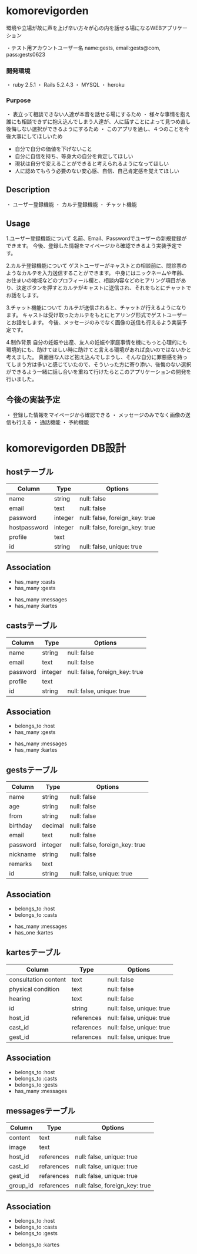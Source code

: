 # komorevigorden

環境や立場が故に声を上げ辛い方々が心の内を話せる場になるWEBアプリケーション

・テスト用アカウントユーザー名 name:gests, email:gests@com, pass:gests0623


### 開発環境
・ ruby 2.5.1
・ Rails 5.2.4.3
・ MYSQL
・ heroku


### Purpose
・ 表立って相談できない人達が本音を話せる場にするため
・ 様々な事情を抱え誰にも相談できずに抱え込んでしまう人達が、人に話すことによって見つめ直し後悔しない選択ができるようにするため
・ このアプリを通し、４つのことを今後大事にしてほしいため
   * 自分で自分の価値を下げないこと
   * 自分に自信を持ち、等身大の自分を肯定してほしい
   * 現状は自分で変えることができると考えられるようになってほしい
   * 人に認めてもらう必要のない安心感、自信、自己肯定感を覚えてほしい


## Description
・ ユーザー登録機能
・ カルテ登録機能
・ チャット機能


## Usage

1.ユーザー登録機能について
名前、Email、Passwordでユーザーの新規登録ができます。
今後、登録した情報をマイページから確認できるよう実装予定です。

2.カルテ登録機能について
ゲストユーザーがキャストとの相談前に、問診票のようなカルテを入力送信することができます。
中身にはニックネームや年齢、お住まいの地域などのプロフィール欄と、相談内容などのヒアリング項目があり、決定ボタンを押すとカルテがキャストに送信され、それをもとにチャットでお話をします。

3.チャット機能について
カルテが送信されると、チャットが行えるようになります。
キャストは受け取ったカルテをもとにヒアリング形式でゲストユーザーとお話をします。
今後、メッセージのみでなく画像の送信も行えるよう実装予定です。

4.制作背景
自分の妊娠や出産、友人の妊娠や家庭事情を機にもっと心理的にも環境的にも、助けてほしい時に助けてと言える環境があれば良いのではないかと考えました。
真面目な人ほど抱え込んでしまうし、そんな自分に罪悪感を持ってしまう方は多いと感じていたので、そういった方に寄り添い、後悔のない選択ができるよう一緒に話し合いを重ねて行けたらとこのアプリケーションの開発を行いました。


## 今後の実装予定
・ 登録した情報をマイページから確認できる
・ メッセージのみでなく画像の送信も行える
・ 通話機能
・ 予約機能



# komorevigorden DB設計


## hostテーブル
|Column|Type|Options|
|------|----|-------|
|name|string|null: false|
|email|text|null: false|
|password|integer|null: false, foreign_key: true|
|hostpassword|integer|null: false, foreign_key: true|
|profile|text||
|id|string|null: false, unique: true|

## Association
- has_many :casts
- has_many :gests
<!-- - has_many :groups, through: :groups_users
- has_many :groups_users -->
- has_many :messages
- has_many :kartes



## castsテーブル
|Column|Type|Options|
|------|----|-------|
|name|string|null: false|
|email|text|null: false|
|password|integer|null: false, foreign_key: true|
|profile|text||
|id|string|null: false, unique: true|

## Association
- belongs_to :host
- has_many :gests
<!-- - has_many :groups, through: :groups_users
- has_many :groups_users -->
- has_many :messages
- has_many :kartes



## gestsテーブル
|Column|Type|Options|
|------|----|-------|
|name|string|null: false|
|age|string|null: false|
|from|string|null: false|
|birthday|decimal|null: false|
|email|text|null: false|
|password|integer|null: false, foreign_key: true|
|nickname|string|null: false|
|remarks|text||
|id|string|null: false, unique: true|

## Association
- belongs_to :host
- belongs_to :casts
<!-- - has_many :groups, through: :groups_users
- has_many :groups_users -->
- has_many :messages
- has_one :kartes



<!-- ## groups_usersテーブル

|Column|Type|Options|
|------|----|-------|
|host_id|integer|null: false, foreign_key: true|
|casts_id|integer|null: false, foreign_key: true|
|gests_id|integer|null: false, foreign_key: true|

### Association
- belongs_to :group
- belongs_to :host
- belongs_to :casts
- belongs_to :gests



## groupsテーブル
|Column|Type|Options|
|------|----|-------|
|name|string|null: false|
### Association
- has_many :host,through: :groups_users
- has_many :casts,through: :groups_users
- has_many :gests,through: :groups_users
- has_many :groups_users
- has_many :messages
- has_many :kartes -->



## kartesテーブル
|Column|Type|Options|
|------|----|-------|
|consultation content|text|null: false|
|physical condition|text|null: false|
|hearing|text|null: false|
|id|string|null: false, unique: true|
|host_id|references|null: false, unique: true|
|cast_id|refarences|null: false, unique: true|
|gest_id|refarences|null: false, unique: true|

## Association
- belongs_to :host
- belongs_to :casts
- belongs_to :gests
- has_many :messages



## messagesテーブル
|Column|Type|Options|
|------|----|-------|
|content|text|null: false|
|image|text||
|host_id|references|null: false, unique: true|
|cast_id|refarences|null: false, unique: true|
|gest_id|refarences|null: false, unique: true|
|group_id|refarences|null: false, foreign_key: true|
## Association
- belongs_to :host
- belongs_to :casts
- belongs_to :gests
<!-- - belongs_to :group -->
- belongs_to :kartes

